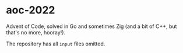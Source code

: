 # aoc-2022

Advent of Code, solved in Go and sometimes Zig (and a bit of C++, but that's no
more, hooray!).

The repository has all `input` files omitted.
